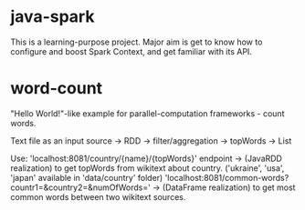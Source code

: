 # java-spark
This is a learning-purpose project. Major aim is get to know how to configure and boost Spark Context, and get familiar with its API.
# word-count
"Hello World!"-like example for parallel-computation frameworks - count words.

Text file as an input source -> RDD -> filter/aggregation -> topWords -> List<String>

Use: 'localhost:8081/country/{name}/{topWords}' endpoint -> (JavaRDD realization) to get topWords from wikitext about country. ('ukraine', 'usa', 'japan' available in 'data/country' folder)
'localhost:8081/common-words?countr1=&country2=&numOfWords=' -> (DataFrame realization) to get most common words between two wikitext sources.
